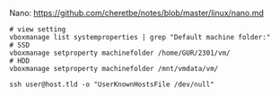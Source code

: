 Nano: https://github.com/cheretbe/notes/blob/master/linux/nano.md

```shell
# view setting
vboxmanage list systemproperties | grep "Default machine folder:"
# SSD
vboxmanage setproperty machinefolder /home/GUR/2301/vm/
# HDD
vboxmanage setproperty machinefolder /mnt/vmdata/vm/

ssh user@host.tld -o "UserKnownHostsFile /dev/null"
```
